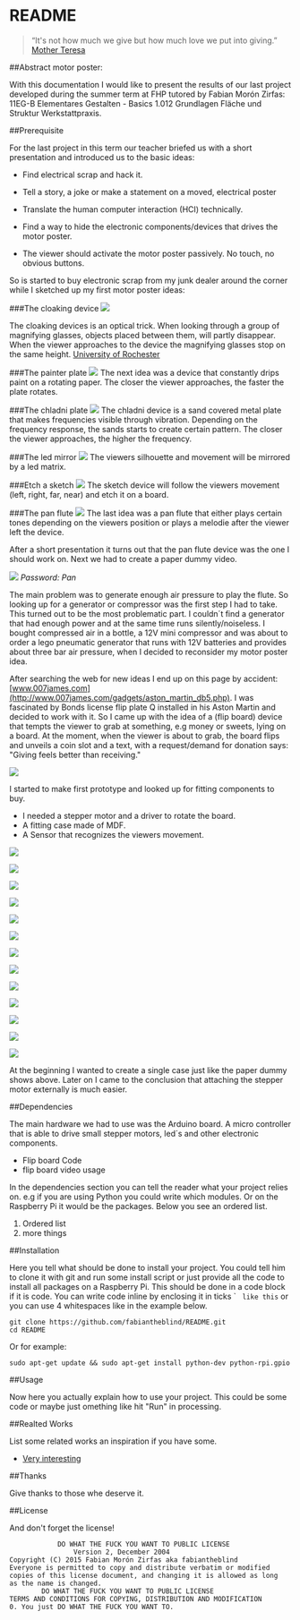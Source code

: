 README  
======


> “It's not how much we give but how much love we put into giving.”   
> [Mother Teresa](https://en.wikipedia.org/wiki/Mother_Teresa)

##Abstract motor poster:  

With this documentation I would like to present the results of our last project developed during the summer term at FHP tutored by Fabian Morón Zirfas: 11EG-B Elementares Gestalten - Basics 1.012 Grundlagen Fläche und Struktur
Werkstattpraxis.


##Prerequisite  

For the last project in this term our teacher briefed us with a short presentation and introduced us to the basic ideas:

- Find electrical scrap and hack it.

- Tell a story, a joke or make a statement on a moved, electrical poster

- Translate the human computer interaction (HCI) technically.

- Find a way to hide the electronic components/devices that drives the motor poster.

- The viewer should activate the motor poster passively. No touch, no obvious buttons.      

So is started to buy electronic scrap from my junk dealer around the corner while I sketched up my first motor poster ideas:

###The cloaking device
![](images/2015_09_28_BIlder_Github_1920x1080.png)

The cloaking devices is an optical trick. When looking through a group of magnifying glasses, objects placed between them, will partly disappear. When the viewer approaches to the device the magnifying glasses stop on the same height. [University of Rochester ](http://www.rochester.edu/newscenter/watch-rochester-cloak-uses-ordinary-lenses-to-hide-objects-across-continuous-range-of-angles-70592/ )  

###The painter plate
![](images/2015_09_28_BIlder_Github_1920x10802.png)
The next idea was a device that constantly drips paint on a rotating paper. The closer the viewer approaches, the faster the plate rotates.

###The chladni plate
![](images/2015_09_28_BIlder_Github_1920x10804.png)
The chladni device is a sand covered metal plate that makes frequencies visible through vibration. Depending on the frequency response, the sands starts to create certain pattern. The closer the viewer approaches, the higher the frequency.       

###The led mirror
![](images/2015_09_28_BIlder_Github_1920x10805.png)
The viewers silhouette and movement will be mirrored by a led matrix.   

###Etch a sketch
![](images/2015_09_28_BIlder_Github_1920x10806.png)
The sketch device will follow the viewers movement (left, right, far, near) and etch it on a board.

###The pan flute
![](images/2015_09_28_BIlder_Github_1920x10807.png)
The last idea was a pan flute that either plays certain tones depending on the viewers position or plays a melodie after the viewer left the device.    

After a short presentation it turns out that the pan flute device was the one I should work on. Next we had to create a paper dummy video.

[![](images/2015_09_28_BIlder_Github_1920x10808.png)](https://vimeo.com/140693150)
_Password: Pan_

The main problem was to generate enough air pressure to play the flute. So looking up for a generator or compressor was the first step I had to take. This turned out to be the most problematic part. I couldn´t find a generator that had enough power and at the same time runs silently/noiseless. I bought compressed air in a bottle, a 12V mini compressor and was about to order a lego pneumatic generator that runs with 12V batteries and provides about three bar air pressure, when I decided to reconsider my motor poster idea.

After searching the web for new ideas I end up on this page by accident: [www.007james.com](http://www.007james.com/gadgets/aston_martin_db5.php). I was fascinated by Bonds license flip plate Q installed in his Aston Martin and decided to work with it. So I came up with the idea of a (flip board) device that tempts the viewer to grab at something, e.g money or sweets, lying on a board. At the moment, when the viewer is about to grab, the board flips and unveils a coin slot and a text, with a request/demand for donation says: "Giving feels better than receiving."

![](images/2015_09_28_BIlder_Github_1920x10809.png)

I started to make first prototype and looked up for fitting components to buy.

- I needed a stepper motor and a driver to rotate the board.
- A fitting case made of MDF.
- A Sensor that recognizes the viewers movement.

![](images/2015_09_28_BIlder_Github_1920x108010.png)

![](images/2015_09_28_BIlder_Github_1920x108011.png)

![](images/2015_09_28_BIlder_Github_1920x108012.png)

![](images/2015_09_28_BIlder_Github_1920x108013.png)

![](images/2015_09_28_BIlder_Github_1920x108014.png)

![](images/2015_09_28_BIlder_Github_1920x108015.png)

![](images/2015_09_28_BIlder_Github_1920x108016.png)

![](images/2015_09_28_BIlder_Github_1920x108017.png)

![](images/2015_09_28_BIlder_Github_1920x108018.png)

![](images/2015_09_28_BIlder_Github_1920x108019.png)

![](images/2015_09_28_BIlder_Github_1920x108020.png)

![](images/2015_09_28_BIlder_Github_1920x108021.png)

![](images/2015_09_28_BIlder_Github_1920x108022.png)

At the beginning I wanted to create a single case just like the paper dummy shows above. Later on I came to the conclusion that attaching the stepper motor externally is much easier.      

##Dependencies  

The main hardware we had to use was the Arduino board. A micro controller that is able to drive small stepper motors, led´s and other electronic components.

- Flip board Code
- flip board video usage

In the dependencies section you can tell the reader what your project relies on. e.g if you are using Python you could write which modules. Or on the Raspberry Pi it would be the packages. Below you see an ordered list.  

1. Ordered list  
2. more things  

##Installation  

Here you tell what should be done to install your project. You could tell him to clone it with git and run some install script or just provide all the code to install all packages on a Raspberry Pi. This should be done in a code block if it is code. You can write code inline by enclosing it in ticks \` ` like this` or you can use 4 whitespaces like in the example below.  

    git clone https://github.com/fabiantheblind/README.git
    cd README

Or for example:  

    sudo apt-get update && sudo apt-get install python-dev python-rpi.gpio

##Usage  

Now here you actually explain how to use your project. This could be some code or maybe just omething like hit "Run" in processing.  


##Realted Works  

List some related works an inspiration if you have some.  

- [Very interesting](http://example.com)  

##Thanks  

Give thanks to those whe deserve it.  


##License  

And don't forget the license!

                DO WHAT THE FUCK YOU WANT TO PUBLIC LICENSE
                    Version 2, December 2004
    Copyright (C) 2015 Fabian Morón Zirfas aka fabiantheblind
    Everyone is permitted to copy and distribute verbatim or modified
    copies of this license document, and changing it is allowed as long
    as the name is changed.
            DO WHAT THE FUCK YOU WANT TO PUBLIC LICENSE
    TERMS AND CONDITIONS FOR COPYING, DISTRIBUTION AND MODIFICATION
    0. You just DO WHAT THE FUCK YOU WANT TO.
